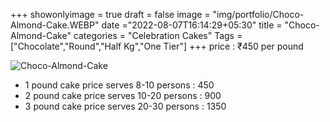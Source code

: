 +++
showonlyimage = true
draft = false
image = "img/portfolio/Choco-Almond-Cake.WEBP"
date ="2022-08-07T16:14:29+05:30"
title = "Choco-Almond-Cake"
categories = "Celebration Cakes"
Tags = ["Chocolate","Round","Half Kg","One Tier"]
+++
price : ₹450 per pound
<!--more-->
![Choco-Almond-Cake](/img/portfolio/Choco-Almond-Cake.WEBP)
* 1 pound cake price serves 8-10 persons : 450
* 2 pound cake price serves 10-20 persons : 900
* 3 pound cake price serves 20-30 persons : 1350
